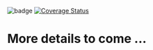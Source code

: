 ![badge](https://img.shields.io/endpoint?url=https://gist.githubusercontent.com/loloDawit/8effb3f12e575124c19dc2b50aa632f8/raw/a7ed64737d8c4e2b21d1db581fd93bd008e03106/store_api_coverage.json) [![Coverage Status](https://coveralls.io/repos/github/loloDawit/store-api/badge.svg?branch=main)](https://coveralls.io/github/loloDawit/store-api?branch=main)

# More details to come ...

